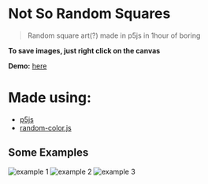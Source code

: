 # Not So Random Squares

> Random square art(?) made in p5js in 1hour of boring

**To save images, just right click on the canvas**

**Demo:** [here](simoneguarneri.github.io/NotSoRandomSquares/index.html)

# Made using:

- [p5js](https://p5js.org)
- [random-color.js](https://github.com/davidmerfield/randomColor)

## Some Examples

![example 1](https://i.imgur.com/YF3O5A1.jpg)
![example 2](https://i.imgur.com/JBKdZZA.jpg)
![example 3](https://i.imgur.com/h1V9ox1.jpg)
